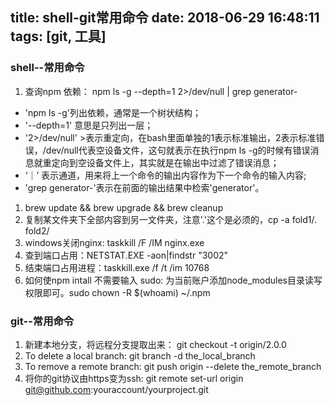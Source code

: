 title: shell-git常用命令
date: 2018-06-29 16:48:11
tags: [git, 工具]
---

### shell--常用命令
1. 查询npm 依赖： npm ls -g --depth=1 2>/dev/null | grep generator-
  + 'npm ls -g'列出依赖，通常是一个树状结构；
  + '--depth=1' 意思是只列出一层；
  +  '2>/dev/null'  >表示重定向，在bash里面单独的1表示标准输出，2表示标准错误，/dev/null代表空设备文件，这句就表示在执行npm ls -g的时候有错误消息就重定向到空设备文件上，其实就是在输出中过滤了错误消息；
  + ‘｜’ 表示通道，用来将上一个命令的输出内容作为下一个命令的输入内容;
  +  'grep generator-'表示在前面的输出结果中检索'generator'。

1. brew update && brew upgrade && brew cleanup
1.  复制某文件夹下全部内容到另一文件夹，注意'.'这个是必须的，cp -a fold1/. fold2/
1. windows关闭nginx:  taskkill /F /IM nginx.exe
1. 查到端口占用：NETSTAT.EXE -aon|findstr "3002"
1. 结束端口占用进程：taskkill.exe /f /t /im 10768
1. 如何使npm intall 不需要输入 sudo: 为当前账户添加node_modules目录读写权限即可。sudo chown -R $(whoami) ~/.npm

<!-- more -->

### git--常用命令
1. 新建本地分支，将远程分支提取出来： git checkout -t origin/2.0.0
1. To delete a local branch: git branch -d the_local_branch
1. To remove a remote branch: git push origin --delete the_remote_branch
1. 将你的git协议由https变为ssh: git remote set-url origin git@github.com:youraccount/yourproject.git